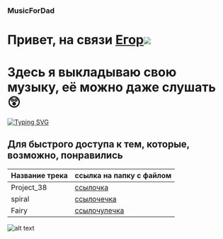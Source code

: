### MusicForDad
# Привет, на связи [Егор](https://github.com/KostikovE)![](https://github.com/blackcater/blackcater/raw/main/images/Hi.gif) 
# Здесь я выкладываю свою музыку, её можно даже слушать 😲


[![Typing SVG](https://readme-typing-svg.herokuapp.com?color=%2336BCF7&lines=Сейчас+я+пишу+эмбиент)](https://git.io/typing-svg)


## Для быстрого доступа к тем, которые, возможно, понравились
| Название трека  | ссылка на папку с файлом |
| ------------- | ------------- |
| Project_38  | [ссылочка](https://github.com/KostikovE/MusicForDad/blob/main/Music/Ambient/Project_38.flac)  |
| spiral  | [ссылочечка](https://github.com/KostikovE/MusicForDad/blob/main/Music/Ambient/spiral.flac)  |
| Fairy  | [ссылочулечка]((https://github.com/KostikovE/MusicForDad/blob/main/Music/Ambient/Fairy.mp3))  |



![alt text]([http://url/to/img.png](https://sun9-14.userapi.com/impg/tltWM0VPVMU4-9dGlVH7oM030R6WQ2d7-S5SMA/x-di5K54EEU.jpg?size=1400x787&quality=96&sign=5302702a18141d97c0879084ab054d9d&c_uniq_tag=54hR4OisH2w8QKNnSnL1ecawVnfqYJwsnxpGcr6iT3Q&type=album))
